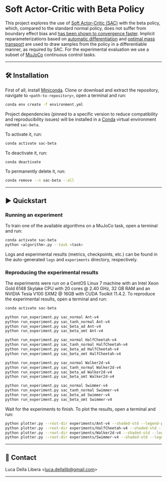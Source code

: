 # Soft Actor-Critic with Beta Policy

This project explores the use of [Soft Actor-Critic (SAC)](https://arxiv.org/abs/1801.01290v2) with the beta
policy, which, compared to the standard normal policy, does not suffer from boundary effect bias and [has been shown to
convergence faster](https://proceedings.mlr.press/v70/chou17a.html). Implicit reparameterizations based
on [automatic differentiation](https://arxiv.org/abs/1805.08498v4) and [optimal mass transport](https://arxiv.org/abs/1806.01851v2)
are used to draw samples from the policy in a differentiable manner, as required by SAC. For the experimental evaluation
we use a subset of [MuJoCo](https://gymnasium.farama.org/environments/mujoco/) continuous control tasks.

---------------------------------------------------------------------------------------------------------

## 🛠️️ Installation

First of all, install [Miniconda](https://docs.conda.io/en/latest/miniconda.html).
Clone or download and extract the repository, navigate to `<path-to-repository>`, open a terminal and run:

```bash
conda env create -f environment.yml
```

Project dependencies (pinned to a specific version to reduce compatibility and reproducibility issues)
will be installed in a [Conda](https://www.anaconda.com/) virtual environment named `sac-beta`.

To activate it, run:

```bash
conda activate sac-beta
```

To deactivate it, run:

```bash
conda deactivate
```

To permanently delete it, run:

```bash
conda remove --n sac-beta --all
```

---------------------------------------------------------------------------------------------------------

## ▶️ Quickstart

### Running an experiment

To train one of the available algorithms on a MuJoCo task, open a terminal and run:

```bash
conda activate sac-beta
python <algorithm>.py --task <task>
```

Logs and experimental results (metrics, checkpoints, etc.) can be found in the auto-generated `logs`
and `experiments` directory, respectively.

### Reproducing the experimental results

The experiments were run on a CentOS Linux 7 machine with an Intel Xeon Gold 6148 Skylake CPU with 20 cores
@ 2.40 GHz, 32 GB RAM and an NVIDIA Tesla V100 SXM2 @ 16GB with CUDA Toolkit 11.4.2.
To reproduce the experimental results, open a terminal and run:

```bash
conda activate sac-beta

python run_experiment.py sac_normal Ant-v4
python run_experiment.py sac_tanh_normal Ant-v4
python run_experiment.py sac_beta_ad Ant-v4
python run_experiment.py sac_beta_omt Ant-v4

python run_experiment.py sac_normal HalfCheetah-v4
python run_experiment.py sac_tanh_normal HalfCheetah-v4
python run_experiment.py sac_beta_ad HalfCheetah-v4
python run_experiment.py sac_beta_omt HalfCheetah-v4

python run_experiment.py sac_normal Walker2d-v4
python run_experiment.py sac_tanh_normal Walker2d-v4
python run_experiment.py sac_beta_ad Walker2d-v4
python run_experiment.py sac_beta_omt Walker2d-v4

python run_experiment.py sac_normal Swimmer-v4
python run_experiment.py sac_tanh_normal Swimmer-v4
python run_experiment.py sac_beta_ad Swimmer-v4
python run_experiment.py sac_beta_omt Swimmer-v4
```

Wait for the experiments to finish. To plot the results, open a terminal and run:

```bash
python plotter.py --root-dir experiments/Ant-v4 --shaded-std --legend-pattern "^([\w-]+)" --title Ant-v4 -u --output-path Ant-v4.pdf
python plotter.py --root-dir experiments/HalfCheetah-v4 --shaded-std --legend-pattern "^([\w-]+)" --title HalfCheetah-v4 -u --output-path HalfCheetah-v4.pdf
python plotter.py --root-dir experiments/Walker2d-v4 --shaded-std --legend-pattern "^([\w-]+)" --title Walker2d-v4 -u --output-path Walker2d-v4.pdf
python plotter.py --root-dir experiments/Swimmer-v4 --shaded-std --legend-pattern "^([\w-]+)" --title Swimmer-v4 -u --output-path Swimmer-v4.pdf
```

---------------------------------------------------------------------------------------------------------

## 📧 Contact

Luca Della Libera <[luca.dellalib@gmail.com](mailto:luca.dellalib@gmail.com)>

---------------------------------------------------------------------------------------------------------
